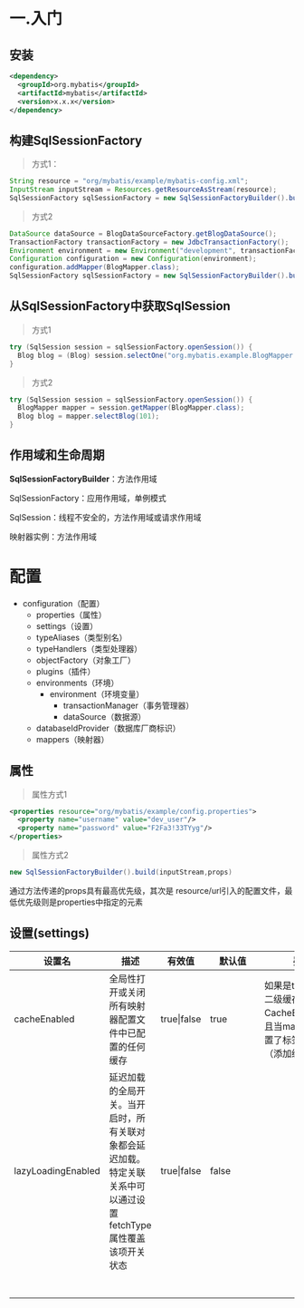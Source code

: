 # 一.入门

## 安装

```xml
<dependency>
  <groupId>org.mybatis</groupId>
  <artifactId>mybatis</artifactId>
  <version>x.x.x</version>
</dependency>
```

## 构建SqlSessionFactory

> 方式1：

```java
String resource = "org/mybatis/example/mybatis-config.xml";
InputStream inputStream = Resources.getResourceAsStream(resource);
SqlSessionFactory sqlSessionFactory = new SqlSessionFactoryBuilder().build(inputStream);
```

> 方式2

```java
DataSource dataSource = BlogDataSourceFactory.getBlogDataSource();
TransactionFactory transactionFactory = new JdbcTransactionFactory();
Environment environment = new Environment("development", transactionFactory, dataSource);
Configuration configuration = new Configuration(environment);
configuration.addMapper(BlogMapper.class);
SqlSessionFactory sqlSessionFactory = new SqlSessionFactoryBuilder().build(configuration);
```

## 从SqlSessionFactory中获取SqlSession

> 方式1

```java
try (SqlSession session = sqlSessionFactory.openSession()) {
  Blog blog = (Blog) session.selectOne("org.mybatis.example.BlogMapper.selectBlog", 101);
}
```

> 方式2

```java
try (SqlSession session = sqlSessionFactory.openSession()) {
  BlogMapper mapper = session.getMapper(BlogMapper.class);
  Blog blog = mapper.selectBlog(101);
}
```

## 作用域和生命周期

**SqlSessionFactoryBuilder**：方法作用域

SqlSessionFactory：应用作用域，单例模式

SqlSession：线程不安全的，方法作用域或请求作用域

映射器实例：方法作用域

# 配置

* configuration（配置）
  * properties（属性）
  * settings（设置）
  * typeAliases（类型别名）
  * typeHandlers（类型处理器）
  * objectFactory（对象工厂）
  * plugins（插件）
  * environments（环境）
    * environment（环境变量）
      * transactionManager（事务管理器）
      * dataSource（数据源）
  * databaseIdProvider（数据库厂商标识）
  * mappers（映射器）

## 属性

> 属性方式1

```xml
<properties resource="org/mybatis/example/config.properties">
  <property name="username" value="dev_user"/>
  <property name="password" value="F2Fa3!33TYyg"/>
</properties>
```

> 属性方式2

```java
new SqlSessionFactoryBuilder().build(inputStream,props)
```

通过方法传递的props具有最高优先级，其次是 resource/url引入的配置文件，最低优先级则是properties中指定的元素

## 设置(settings)

| 设置名             | <span style="display:inline-block;width: 70px"> 描述</span>  | 有效值      | <span style="display:inline-block;width: 80px"> 默认值</span> | <span style="display:inline-block;width: 120px">疑惑</span>  |
| ------------------ | ------------------------------------------------------------ | ----------- | ------------------------------------------------------------ | ------------------------------------------------------------ |
| cacheEnabled       | 全局性打开或关闭所有映射器配置文件中已配置的任何缓存         | true\|false | true                                                         | 如果是true则开启二级缓存（使用CacheExecitor），且当mapper中配置了<cache>标签才会生效（添加缓存） |
| lazyLoadingEnabled | 延迟加载的全局开关。当开启时，所有关联对象都会延迟加载。特定关联关系中可以通过设置fetchType属性覆盖该项开关状态 | true\|false | false                                                        |                                                              |
|                    |                                                              |             |                                                              |                                                              |
|                    |                                                              |             |                                                              |                                                              |
|                    |                                                              |             |                                                              |                                                              |
|                    |                                                              |             |                                                              |                                                              |
|                    |                                                              |             |                                                              |                                                              |
|                    |                                                              |             |                                                              |                                                              |
|                    |                                                              |             |                                                              |                                                              |

